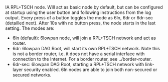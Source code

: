 IA RPL+TSCH node. Will act as basic node by default, but can be configured at startup
using the user button and following instructions from the log output. Every press
of a button toggles the mode as 6ln, 6dr or 6dr-sec (detailled next). After 10s with
no button press, the node starts in the last setting. The modes are:
* 6ln (default): 6lowpan node, will join a RPL+TSCH network and act as router.
* 6dr: 6lowpan DAG Root, will start its own RPL+TSCH network. Note this is not a
border router, i.e. it does not have a serial interface with connection to
the Internet. For a border router, see ../border-router.
* 6dr-sec: 6lowpan DAG Root, starting a RPL+TSCH network with link-layer security
enabled. 6ln nodes are able to join both non-secured or secured networks.  

